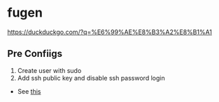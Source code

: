 fugen
=====

https://duckduckgo.com/?q=%E6%99%AE%E8%B3%A2%E8%B1%A1


Pre Confiigs
------------

1. Create user with sudo
2. Add ssh public key and disable ssh password login
  - See [this](https://10sr.github.io/b/posts/20190622/sshd-configurations.html)
